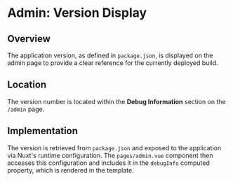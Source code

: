 # Admin: Version Display

## Overview

The application version, as defined in `package.json`, is displayed on the admin page to provide a clear reference for the currently deployed build.

## Location

The version number is located within the **Debug Information** section on the `/admin` page.

## Implementation

The version is retrieved from `package.json` and exposed to the application via Nuxt's runtime configuration. The `pages/admin.vue` component then accesses this configuration and includes it in the `debugInfo` computed property, which is rendered in the template.
